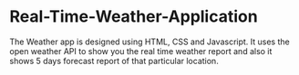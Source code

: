 # Real-Time-Weather-Application
The Weather app is designed using HTML, CSS and Javascript.
It uses the open weather API to show you the real time weather report and also it shows 5 days forecast report of that particular location.

